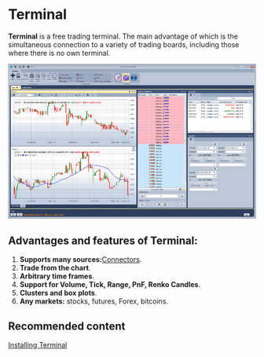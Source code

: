 # Terminal

**Terminal** is a free trading terminal. The main advantage of which is the simultaneous connection to a variety of trading boards, including those where there is no own terminal. 

![Terminal main 00](../images/Terminal_main_00.png)

## Advantages and features of Terminal:

1. **Supports many sources:**[Connectors](API_Connectors.md).
2. **Trade from the chart**. 
3. **Arbitrary time frames**. 
4. **Support for Volume, Tick, Range, PnF, Renko Candles**. 
5. **Clusters and box plots**. 
6. **Any markets:** stocks, futures, Forex, bitcoins. 

## Recommended content

[Installing Terminal](Terminal_Installation.md)
